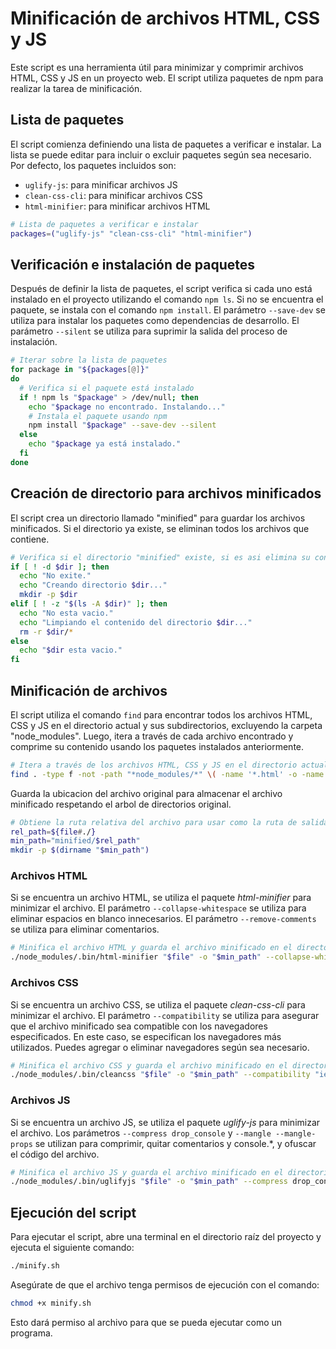 # Minificación de archivos HTML, CSS y JS

Este script es una herramienta útil para minimizar y comprimir archivos HTML, CSS y JS en un proyecto web. El script utiliza paquetes de npm para realizar la tarea de minificación.

## Lista de paquetes

El script comienza definiendo una lista de paquetes a verificar e instalar. La lista se puede editar para incluir o excluir paquetes según sea necesario. Por defecto, los paquetes incluidos son:

- `uglify-js`: para minificar archivos JS
- `clean-css-cli`: para minificar archivos CSS
- `html-minifier`: para minificar archivos HTML

```sh
# Lista de paquetes a verificar e instalar
packages=("uglify-js" "clean-css-cli" "html-minifier")
```

## Verificación e instalación de paquetes

Después de definir la lista de paquetes, el script verifica si cada uno está instalado en el proyecto utilizando el comando `npm ls`. Si no se encuentra el paquete, se instala con el comando `npm install`. El parámetro `--save-dev` se utiliza para instalar los paquetes como dependencias de desarrollo. El parámetro `--silent` se utiliza para suprimir la salida del proceso de instalación.

```sh
# Iterar sobre la lista de paquetes
for package in "${packages[@]}"
do
  # Verifica si el paquete está instalado
  if ! npm ls "$package" > /dev/null; then
    echo "$package no encontrado. Instalando..."
    # Instala el paquete usando npm
    npm install "$package" --save-dev --silent
  else
    echo "$package ya está instalado."
  fi
done
```

## Creación de directorio para archivos minificados

El script crea un directorio llamado "minified" para guardar los archivos minificados. Si el directorio ya existe, se eliminan todos los archivos que contiene.

```sh
# Verifica si el directorio "minified" existe, si es asi elimina su contenido, y si no crea el directorio.
if [ ! -d $dir ]; then
  echo "No exite."
  echo "Creando directorio $dir..."
  mkdir -p $dir
elif [ ! -z "$(ls -A $dir)" ]; then
  echo "No esta vacio."
  echo "Limpiando el contenido del directorio $dir..."
  rm -r $dir/*
else
  echo "$dir esta vacio."
fi
```

## Minificación de archivos

El script utiliza el comando `find` para encontrar todos los archivos HTML, CSS y JS en el directorio actual y sus subdirectorios, excluyendo la carpeta "node_modules". Luego, itera a través de cada archivo encontrado y comprime su contenido usando los paquetes instalados anteriormente.

```sh
# Itera a través de los archivos HTML, CSS y JS en el directorio actual y sus subdirectorios, excluyendo la carpeta "node_modules"
find . -type f -not -path "*node_modules/*" \( -name '*.html' -o -name '*.css' -o -name '*.js' \)
```

Guarda la ubicacion del archivo original para almacenar el archivo minificado respetando el arbol de directorios original.

```sh
# Obtiene la ruta relativa del archivo para usar como la ruta de salida del archivo minificado, y la crea.
rel_path=${file#./}
min_path="minified/$rel_path"
mkdir -p $(dirname "$min_path")
```

### Archivos HTML

Si se encuentra un archivo HTML, se utiliza el paquete *html-minifier* para minimizar el archivo. El parámetro `--collapse-whitespace` se utiliza para eliminar espacios en blanco innecesarios. El parámetro `--remove-comments` se utiliza para eliminar comentarios.

```sh
# Minifica el archivo HTML y guarda el archivo minificado en el directorio "minified"
./node_modules/.bin/html-minifier "$file" -o "$min_path" --collapse-whitespace --remove-comments
```

### Archivos CSS

Si se encuentra un archivo CSS, se utiliza el paquete *clean-css-cli* para minimizar el archivo. El parámetro `--compatibility` se utiliza para asegurar que el archivo minificado sea compatible con los navegadores especificados. En este caso, se especifican los navegadores más utilizados. Puedes agregar o eliminar navegadores según sea necesario.

```sh
# Minifica el archivo CSS y guarda el archivo minificado en el directorio "minified"
./node_modules/.bin/cleancss "$file" -o "$min_path" --compatibility "ie >= 11, Edge >= 12, Firefox >= 2, Chrome >= 4, Safari >= 3.1, Opera >= 15, iOS >= 3.2"
```

### Archivos JS

Si se encuentra un archivo JS, se utiliza el paquete *uglify-js* para minimizar el archivo. Los parámetros `--compress drop_console` y `--mangle --mangle-props` se utilizan para comprimir, quitar comentarios y console.*, y ofuscar el código del archivo.

```sh
# Minifica el archivo JS y guarda el archivo minificado en el directorio "minified"
./node_modules/.bin/uglifyjs "$file" -o "$min_path" --compress drop_console --mangle --mangle-props
```

## Ejecución del script

Para ejecutar el script, abre una terminal en el directorio raíz del proyecto y ejecuta el siguiente comando:

```sh
./minify.sh
```

Asegúrate de que el archivo tenga permisos de ejecución con el comando:

```sh
chmod +x minify.sh
```

Esto dará permiso al archivo para que se pueda ejecutar como un programa.
